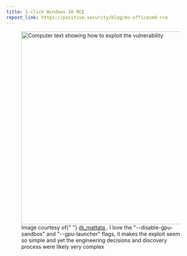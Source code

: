 ```yaml
---
title: 1-click Windows 10 RCE
repost_link: https://positive.security/blog/ms-officecmd-rce
---
```


<figure>
  <img
    src="https://static.wolfgirl.dev/cybersec/2021-12-07.jpg"
    alt="Computer text showing how to exploit the vulnerability"
    title="wow so simple"
    width="512"
  />
  <figcaption>
    Image courtesy of{" "}
    <a href="https://twitter.com/_mattata/status/1468252246668423171">
      @_mattata
    </a>
    . I love the "--disable-gpu-sandbox" and "--gpu-launcher" flags, it makes
    the exploit seem so simple and yet the engineering decisions and discovery
    process were likely very complex
  </figcaption>
</figure>
